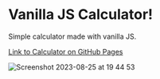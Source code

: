 # Vanilla JS Calculator!
Simple calculator made with vanilla JS.

[Link to Calculator on GitHub Pages](https://lyuhiroyama.github.io/Basic-Calculator-1/)

![Screenshot 2023-08-25 at 19 44 53](https://github.com/lyuhiroyama/Basic-Calculator-1/assets/98152295/ffc58c73-0b30-4e0f-945b-2928c0b2d892)

